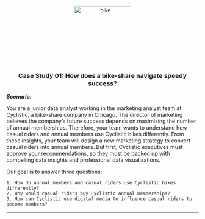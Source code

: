 <p align="center">
  <a href="https://github.com/marcoshsq/GoogleDataAnalyticsCapstone">
    <img src="https://github.com/marcoshsq/GoogleDataAnalyticsCapstone/blob/main/Template/Bikes.png" alt="bike" width="150" height="150">
  </a>
</p>  
  <h3 align="center">Case Study 01: How does a bike-share navigate speedy success?</h3>
</div>

***Scenario:***

You are a junior data analyst working in the marketing analyst team at Cyclistic, a bike-share company in Chicago. The director of marketing believes the company’s future success depends on maximizing the number of annual memberships. Therefore, your team wants to understand how casual riders and annual members use Cyclistic bikes differently. From these insights, your team will design a new marketing strategy to convert casual riders into annual members. But first, Cyclistic executives must approve your recommendations, so they must be backed up with compelling data insights and professional data visualizations.

Our goal is to answer three questions:

    1. How do annual members and casual riders use Cyclistic bikes differently?
    2. Why would casual riders buy Cyclistic annual memberships?
    3. How can Cyclistic use digital media to influence casual riders to become members?

---